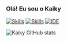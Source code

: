 ### Olá! Eu sou o Kaiky

[![Skills](https://img.shields.io/badge/C%23-239120?style=for-the-badge&logo=c-sharp&logoColor=white)](https://www.devmedia.com.br/guia/linguagem-csharp/38152#:~:text=C%23%20é%20uma%20linguagem%20de,a%20programação%20Orientada%20a%20Objetos.)
[![Skills](https://img.shields.io/badge/.NET-5C2D91?style=for-the-badge&logo=.net&logoColor=white)](https://dotnet.microsoft.com/pt-br/learn/dotnet/what-is-dotnet)
[![IDE](https://img.shields.io/badge/Visual_Studio-5C2D91?style=for-the-badge&logo=visual%20studio&logoColor=white)](https://visualstudio.microsoft.com/pt-br/)

![Kaiky GitHub stats](https://github-readme-stats.vercel.app/api?username=KaikyDEV&show_icons=true&theme=dark)


